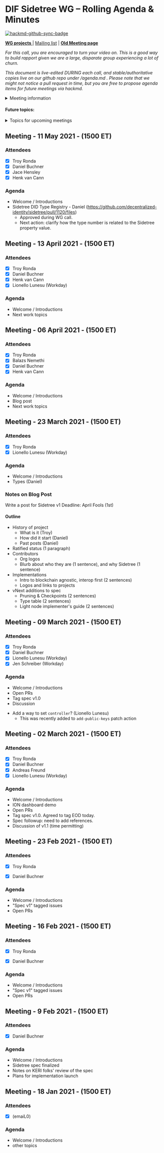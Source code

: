 # DIF Sidetree WG – Rolling Agenda & Minutes

[![hackmd-github-sync-badge](https://hackmd.io/dK5_9GRMTI287_qeltUqMw/badge)](https://hackmd.io/dK5_9GRMTI287_qeltUqMw)





[**WG projects** ](https://github.com/decentralized-identity?q=wg-sidetree&type=&language=) | [Mailing list](https://lists.identity.foundation/g/sidetree-wg) | [**Old Meeting page**](https://docs.google.com/document/d/12l4wNkgkDn0tXxTPKB502gRXHa1hd7m0_KyebfRqMAo/edit)

_For this call, you are encouraged to turn your video on. This is a good way to build rapport given we are a large, disparate group experiencing a lot of churn._

_This document is live-edited DURING each call, and stable/authoritative copies live on our github repo under /agenda.md . 
Please note that we might not notice a pull request in time, but you are free to propose agenda items for future meetings via hackmd._

<details>
<summary> Meeting information </summary>

* Before your contribute - [**join DIF**](https://identity.foundation/join) and [sign the WG charter](https://bit.ly/DIF-WG-select1) (both are required!) 
* Time: Every Tuesday, 16:00-17:00 ET
* [Calendar entry](https://calendar.google.com/event?action=TEMPLATE&tmeid=NGF0bTVpcDFvdXZjcm12M21rNjhsMjY0bHJfMjAyMTAxMjZUMjEwMDAwWiBkZWNlbnRyYWxpemVkLmlkZW50aXR5QG0&tmsrc=decentralized.identity%40gmail.com&scp=ALL)
* [Zoom room](https://us02web.zoom.us/j/82793077031?pwd=NG5qUVhpckp3TmRMTE1EeU1aQkxsZz09), Meeting ID: 827 9307 7031, Password: 201104
</details>

 

#### Future topics: 

<details>
<summary> Topics for upcoming meetings</summary>


</details>

## Meeting - 11 May 2021 - (1500 ET)
 
### Attendees
- [x] Troy Ronda
- [x] Daniel Buchner
- [x] Jace Hensley
- [x] Henk van Cann

### Agenda
- Welcome / Introductions
- Sidetree DID Type Registry - Daniel (https://github.com/decentralized-identity/sidetree/pull/1120/files)
  - Approved during WG call.
  - Next action: clarify how the type number is related to the Sidetree property value.

## Meeting - 13 April 2021 - (1500 ET)
 
### Attendees
- [x] Troy Ronda
- [x] Daniel Buchner
- [x] Henk van Cann
- [x] Lionello Lunesu (Workday)

### Agenda
- Welcome / Introductions
- Next work topics

## Meeting - 06 April 2021 - (1500 ET)
 
### Attendees
- [x] Troy Ronda
- [x] Balazs Nemethi
- [x] Daniel Buchner
- [x] Henk van Cann

### Agenda
- Welcome / Introductions
- Blog post
- Next work topics

## Meeting - 23 March 2021 - (1500 ET)
 
### Attendees
- [x] Troy Ronda
- [x] Lionello Lunesu (Workday)

### Agenda
- Welcome / Introductions
- Types (Daniel)

### Notes on Blog Post

Write a post for Sidetree v1
Deadline: April Fools (1st)

#### Outline

- History of project
  - What is it (Troy)
  - How did it start (Daniel)
  - Past posts (Daniel)
- Ratified status (1 paragraph)
- Contributors
  - Org logos
  - Blurb about who they are (1 sentence), and why Sidetree (1 sentence)
- Implementations
  - Intro to blockchain agnostic, interop first (2 sentences)
  - Logos and links to projects
- vNext additions to spec
  - Pruning & Checkpoints (2 sentences)
  - Type table (2 sentences)
  - Light node implementer's guide (2 sentences)




## Meeting - 09 March 2021 - (1500 ET)
 
### Attendees
- [x] Troy Ronda
- [x] Daniel Buchner
- [x] Lionello Lunesu (Workday)
- [x] Jen Schreiber (Workday)

### Agenda
- Welcome / Introductions
- Open PRs
- Tag spec v1.0
- Discussion

* Add a way to set `controller`? (Lionello Lunesu)
    * This was recently added to `add-public-keys` patch action

## Meeting - 02 March 2021 - (1500 ET)
 
### Attendees
- [x] Troy Ronda
- [x] Daniel Buchner
- [x] Andreas Freund
- [x] Lionello Lunesu (Workday)

### Agenda

- Welcome / Introductions
- ION dashboard demo
- Open PRs
- Tag spec v1.0. Agreed to tag EOD today.
- Spec followup: need to add references.
- Discussion of v1.1 (time permitting)

## Meeting - 23 Feb 2021 - (1500 ET)
 
### Attendees
- [x] Troy Ronda
- [x] Daniel Buchner


### Agenda

- Welcome / Introductions
- "Spec v1" tagged issues
- Open PRs

## Meeting - 16 Feb 2021 - (1500 ET)
 
### Attendees
- [x] Troy Ronda
- [x] Daniel Buchner


### Agenda

- Welcome / Introductions
- "Spec v1" tagged issues
- Open PRs


## Meeting - 9 Feb 2021 - (1500 ET)
 
### Attendees
- [x] Daniel Buchner


### Agenda

- Welcome / Introductions
- Sidetree spec finalized
- Notes on KERI folks' review of the spec
- Plans for implementation launch


## Meeting - 18 Jan 2021 - (1500 ET)
 
### Attendees
- [x] (emaiL0)


### Agenda

- Welcome / Introductions
- other topics

